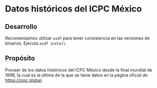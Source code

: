 # Datos históricos del ICPC México

## Desarrollo

Recomendamos utilizar `asdf` para tener consistencia en las versiones de binarios. Ejecuta `asdf install`.

## Propósito

Proveer de los datos históricos del ICPC México desde la final mundial de 1999, la cual es la última de la que se tiene datos en la página oficial de https://icpc.global.
